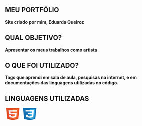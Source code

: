 ## MEU PORTFÓLIO
**Site criado por mim, Eduarda Queiroz**
## QUAL OBJETIVO?
**Apresentar os meus trabalhos como artista**
## O QUE FOI UTILIZADO?
**Tags que aprendi em sala de aula, pesquisas na internet, e em documentações das linguagens utilizadas no código.**
## LINGUAGENS UTILIZADAS
<div>
  <img align="center" alt="HTML" height="40" width="50" src="https://raw.githubusercontent.com/devicons/devicon/master/icons/html5/html5-original.svg">
  <img align="center" alt="CSS" height="40" width="50" src="https://raw.githubusercontent.com/devicons/devicon/master/icons/css3/css3-original.svg">
</div>
